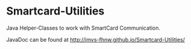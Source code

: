 Smartcard-Utilities
===================

Java Helper-Classes to work with SmartCard Communication.

JavaDoc can be found at http://imvs-fhnw.github.io/Smartcard-Utilities/
